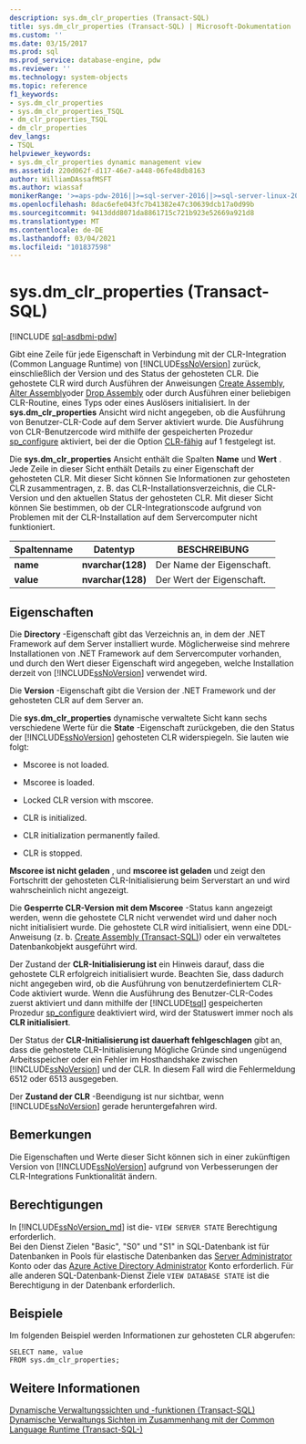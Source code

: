 ```yaml
---
description: sys.dm_clr_properties (Transact-SQL)
title: sys.dm_clr_properties (Transact-SQL) | Microsoft-Dokumentation
ms.custom: ''
ms.date: 03/15/2017
ms.prod: sql
ms.prod_service: database-engine, pdw
ms.reviewer: ''
ms.technology: system-objects
ms.topic: reference
f1_keywords:
- sys.dm_clr_properties
- sys.dm_clr_properties_TSQL
- dm_clr_properties_TSQL
- dm_clr_properties
dev_langs:
- TSQL
helpviewer_keywords:
- sys.dm_clr_properties dynamic management view
ms.assetid: 220d062f-d117-46e7-a448-06fe48db8163
author: WilliamDAssafMSFT
ms.author: wiassaf
monikerRange: '>=aps-pdw-2016||>=sql-server-2016||>=sql-server-linux-2017||=azuresqldb-mi-current'
ms.openlocfilehash: 8dac6efe043fc7b41382e47c30639dcb17a0d99b
ms.sourcegitcommit: 9413ddd8071da8861715c721b923e52669a921d8
ms.translationtype: MT
ms.contentlocale: de-DE
ms.lasthandoff: 03/04/2021
ms.locfileid: "101837598"
---
```

# <a name="sysdm_clr_properties-transact-sql"></a>sys.dm_clr_properties (Transact-SQL)
[!INCLUDE [sql-asdbmi-pdw](../../includes/applies-to-version/sql-asdbmi-pdw.md)]

  Gibt eine Zeile für jede Eigenschaft in Verbindung mit der CLR-Integration (Common Language Runtime) von [!INCLUDE[ssNoVersion](../../includes/ssnoversion-md.md)] zurück, einschließlich der Version und des Status der gehosteten CLR. Die gehostete CLR wird durch Ausführen der Anweisungen [Create Assembly](../../t-sql/statements/create-assembly-transact-sql.md), [Alter Assembly](../../t-sql/statements/alter-assembly-transact-sql.md)oder [Drop Assembly](../../t-sql/statements/drop-assembly-transact-sql.md) oder durch Ausführen einer beliebigen CLR-Routine, eines Typs oder eines Auslösers initialisiert. In der **sys.dm_clr_properties** Ansicht wird nicht angegeben, ob die Ausführung von Benutzer-CLR-Code auf dem Server aktiviert wurde. Die Ausführung von CLR-Benutzercode wird mithilfe der gespeicherten Prozedur [sp_configure](../../relational-databases/system-stored-procedures/sp-configure-transact-sql.md) aktiviert, bei der die Option [CLR-fähig](../../database-engine/configure-windows/clr-enabled-server-configuration-option.md) auf 1 festgelegt ist.  
  
 Die **sys.dm_clr_properties** Ansicht enthält die Spalten **Name** und **Wert** . Jede Zeile in dieser Sicht enthält Details zu einer Eigenschaft der gehosteten CLR. Mit dieser Sicht können Sie Informationen zur gehosteten CLR zusammentragen, z. B. das CLR-Installationsverzeichnis, die CLR-Version und den aktuellen Status der gehosteten CLR. Mit dieser Sicht können Sie bestimmen, ob der CLR-Integrationscode aufgrund von Problemen mit der CLR-Installation auf dem Servercomputer nicht funktioniert.  
  
|Spaltenname|Datentyp|BESCHREIBUNG|  
|-----------------|---------------|-----------------|  
|**name**|**nvarchar(128)**|Der Name der Eigenschaft.|  
|**value**|**nvarchar(128)**|Der Wert der Eigenschaft.|  
  
## <a name="properties"></a>Eigenschaften  
 Die **Directory** -Eigenschaft gibt das Verzeichnis an, in dem der .NET Framework auf dem Server installiert wurde. Möglicherweise sind mehrere Installationen von .NET Framework auf dem Servercomputer vorhanden, und durch den Wert dieser Eigenschaft wird angegeben, welche Installation derzeit von [!INCLUDE[ssNoVersion](../../includes/ssnoversion-md.md)] verwendet wird.  
  
 Die **Version** -Eigenschaft gibt die Version der .NET Framework und der gehosteten CLR auf dem Server an.  
  
 Die **sys.dm_clr_properties** dynamische verwaltete Sicht kann sechs verschiedene Werte für die **State** -Eigenschaft zurückgeben, die den Status der [!INCLUDE[ssNoVersion](../../includes/ssnoversion-md.md)] gehosteten CLR widerspiegeln. Sie lauten wie folgt:  
  
-   Mscoree is not loaded.  
  
-   Mscoree is loaded.  
  
-   Locked CLR version with mscoree.  
  
-   CLR is initialized.  
  
-   CLR initialization permanently failed.  
  
-   CLR is stopped.  
  
 **Mscoree ist nicht geladen** , und **mscoree ist geladen** und zeigt den Fortschritt der gehosteten CLR-Initialisierung beim Serverstart an und wird wahrscheinlich nicht angezeigt.  
  
 Die **Gesperrte CLR-Version mit dem Mscoree** -Status kann angezeigt werden, wenn die gehostete CLR nicht verwendet wird und daher noch nicht initialisiert wurde. Die gehostete CLR wird initialisiert, wenn eine DDL-Anweisung (z. b. [Create Assembly &#40;Transact-SQL&#41;](../../t-sql/statements/create-assembly-transact-sql.md)) oder ein verwaltetes Datenbankobjekt ausgeführt wird.  
  
 Der Zustand der **CLR-Initialisierung ist** ein Hinweis darauf, dass die gehostete CLR erfolgreich initialisiert wurde. Beachten Sie, dass dadurch nicht angegeben wird, ob die Ausführung von benutzerdefiniertem CLR-Code aktiviert wurde. Wenn die Ausführung des Benutzer-CLR-Codes zuerst aktiviert und dann mithilfe der [!INCLUDE[tsql](../../includes/tsql-md.md)] gespeicherten Prozedur [sp_configure](../../relational-databases/system-stored-procedures/sp-configure-transact-sql.md) deaktiviert wird, wird der Statuswert immer noch als **CLR initialisiert**.  
  
 Der Status der **CLR-Initialisierung ist dauerhaft fehlgeschlagen** gibt an, dass die gehostete CLR-Initialisierung Mögliche Gründe sind ungenügend Arbeitsspeicher oder ein Fehler im Hosthandshake zwischen [!INCLUDE[ssNoVersion](../../includes/ssnoversion-md.md)] und der CLR. In diesem Fall wird die Fehlermeldung 6512 oder 6513 ausgegeben.  
  
 Der **Zustand der CLR** -Beendigung ist nur sichtbar, wenn [!INCLUDE[ssNoVersion](../../includes/ssnoversion-md.md)] gerade heruntergefahren wird.  
  
## <a name="remarks"></a>Bemerkungen  
 Die Eigenschaften und Werte dieser Sicht können sich in einer zukünftigen Version von [!INCLUDE[ssNoVersion](../../includes/ssnoversion-md.md)] aufgrund von Verbesserungen der CLR-Integrations Funktionalität ändern.  
  
## <a name="permissions"></a>Berechtigungen  
  
In [!INCLUDE[ssNoVersion_md](../../includes/ssnoversion-md.md)] ist die- `VIEW SERVER STATE` Berechtigung erforderlich.   
Bei den Dienst Zielen "Basic", "S0" und "S1" in SQL-Datenbank ist für Datenbanken in Pools für elastische Datenbanken das [Server Administrator](/azure/azure-sql/database/logins-create-manage#existing-logins-and-user-accounts-after-creating-a-new-database) Konto oder das [Azure Active Directory Administrator](/azure/azure-sql/database/authentication-aad-overview#administrator-structure) Konto erforderlich. Für alle anderen SQL-Datenbank-Dienst Ziele `VIEW DATABASE STATE` ist die Berechtigung in der Datenbank erforderlich.   

## <a name="examples"></a>Beispiele  
 Im folgenden Beispiel werden Informationen zur gehosteten CLR abgerufen:  
  
```  
SELECT name, value   
FROM sys.dm_clr_properties;  
```  
  
## <a name="see-also"></a>Weitere Informationen  
 [Dynamische Verwaltungssichten und -funktionen &#40;Transact-SQL&#41;](~/relational-databases/system-dynamic-management-views/system-dynamic-management-views.md)   
 [Dynamische Verwaltungs Sichten im Zusammenhang mit der Common Language Runtime &#40;Transact-SQL-&#41;](../../relational-databases/system-dynamic-management-views/common-language-runtime-related-dynamic-management-views-transact-sql.md)  
  
